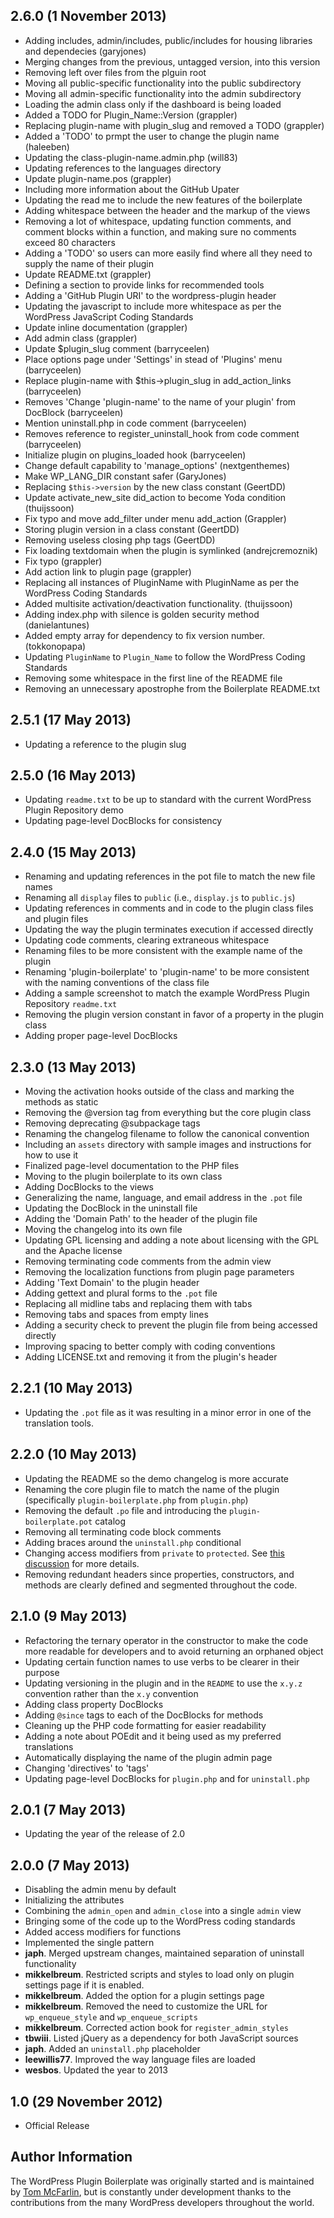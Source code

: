 ## 2.6.0 (1 November 2013)

* Adding includes, admin/includes, public/includes for housing libraries and dependecies (garyjones)
* Merging changes from the previous, untagged version, into this version
* Removing left over files from the plguin root
* Moving all public-specific functionality into the public subdirectory
* Moving all admin-specific functionality into the admin subdirectory
* Loading the admin class only if the dashboard is being loaded
* Added a TODO for Plugin_Name::Version (grappler)
* Replacing plugin-name with plugin_slug and removed a TODO (grappler)
* Added a 'TODO' to prmpt the user to change the plugin name (haleeben)
* Updating the class-plugin-name.admin.php (will83)
* Updating references to the languages directory
* Update plugin-name.pos (grappler)
* Including more information about the GitHub Upater
* Updating the read me to include the new features of the boilerplate
* Adding whitespace between the header and the markup of the views
* Removing a lot of whitespace, updating function comments, and comment blocks within a function, and making sure no comments exceed 80 characters
* Adding a 'TODO' so users can more easily find where all they need to supply the name of their plugin
* Update README.txt (grappler)
* Defining a section to provide links for recommended tools
* Adding a 'GitHub Plugin URI' to the wordpress-plugin header
* Updating the javascript to include more whitespace as per the WordPress JavaScript Coding Standards
* Update inline documentation (grappler)
* Add admin class (grappler)
* Update $plugin_slug comment (barryceelen)
* Place options page under 'Settings' in stead of 'Plugins' menu (barryceelen)
* Replace plugin-name with $this->plugin_slug in add_action_links (barryceelen)
* Removes 'Change 'plugin-name' to the name of your plugin' from DocBlock (barryceelen)
* Mention uninstall.php in code comment (barryceelen)
* Removes reference to register_uninstall_hook from code comment (barryceelen)
* Initialize plugin on plugins_loaded hook (barryceelen)
* Change default capability to 'manage_options' (nextgenthemes)
* Make WP_LANG_DIR constant safer (GaryJones)
* Replacing `$this->version` by the new class constant (GeertDD)
* Update activate_new_site did_action to become Yoda condition (thuijssoon)
* Fix typo and move add_filter under menu add_action (Grappler)
* Storing plugin version in a class constant (GeertDD)
* Removing useless closing php tags (GeertDD)
* Fix loading textdomain when the plugin is symlinked (andrejcremoznik)
* Fix typo (grappler)
* Add action link to plugin page (grappler)
* Replacing all instances of PluginName with PluginName as per the WordPress Coding Standards
* Added multisite activation/deactivation functionality. (thuijssoon)
* Adding index.php with silence is golden security method (danielantunes)
* Added empty array for dependency to fix version number. (tokkonopapa)
* Updating `PluginName` to `Plugin_Name` to follow the WordPress Coding Standards
* Removing some whitespace in the first line of the README file
* Removing an unnecessary apostrophe from the Boilerplate README.txt

## 2.5.1 (17 May 2013)

* Updating a reference to the plugin slug

## 2.5.0 (16 May 2013)

* Updating `readme.txt` to be up to standard with the current WordPress Plugin Repository demo
* Updating page-level DocBlocks for consistency

## 2.4.0 (15 May 2013)

* Renaming and updating references in the pot file to match the new file names
* Renaming all `display` files to `public` (i.e., `display.js` to `public.js`)
* Updating references in comments and in code to the plugin class files and plugin files
* Updating the way the plugin terminates execution if accessed directly
* Updating code comments, clearing extraneous whitespace
* Renaming files to be more consistent with the example name of the plugin
* Renaming 'plugin-boilerplate' to 'plugin-name' to be more consistent with the naming conventions of the class file
* Adding a sample screenshot to match the example WordPress Plugin Repository `readme.txt`
* Removing the plugin version constant in favor of a property in the plugin class
* Adding proper page-level DocBlocks

## 2.3.0 (13 May 2013)

* Moving the activation hooks outside of the class and marking the methods as static
* Removing the @version tag from everything but the core plugin class
* Removing deprecating @subpackage tags
* Renaming the changelog filename to follow the canonical convention
* Including an `assets` directory with sample images and instructions for how to use it
* Finalized page-level documentation to the PHP files
* Moving to the plugin boilerplate to its own class
* Adding DocBlocks to the views
* Generalizing the name, language, and email address in the `.pot` file
* Updating the DocBlock in the uninstall file
* Adding the 'Domain Path' to the header of the plugin file
* Moving the changelog into its own file
* Updating GPL licensing and adding a note about licensing with the GPL and the Apache license
* Removing terminating code comments from the admin view
* Removing the localization functions from plugin page parameters
* Adding 'Text Domain' to the plugin header
* Adding gettext and plural forms to the `.pot` file
* Replacing all midline tabs and replacing them with tabs
* Removing tabs and spaces from empty lines
* Adding a security check to prevent the plugin file from being accessed directly
* Improving spacing to better comply with coding conventions
* Adding LICENSE.txt and removing it from the plugin's header

## 2.2.1 (10 May 2013)

* Updating the `.pot` file as it was resulting in a minor error in one of the translation tools.

## 2.2.0 (10 May 2013)

* Updating the README so the demo changelog is more accurate
* Renaming the core plugin file to match the name of the plugin (specifically `plugin-boilerplate.php` from `plugin.php`)
* Removing the default `.po` file and introducing the `plugin-boilerplate.pot` catalog
* Removing all terminating code block comments
* Adding braces around the `uninstall.php` conditional
* Changing access modifiers from `private` to `protected`. See [this discussion](https://github.com/tommcfarlin/WordPress-Plugin-Boilerplate/issues/36) for more details.
* Removing redundant headers since properties, constructors, and methods are clearly defined and segmented throughout the code.

## 2.1.0 (9 May 2013)

* Refactoring the ternary operator in the constructor to make the code more readable for developers and to avoid returning an orphaned object
* Updating certain function names to use verbs to be clearer in their purpose
* Updating versioning in the plugin and in the `README` to use the `x.y.z` convention rather than the `x.y` convention
* Adding class property DocBlocks
* Adding `@since` tags to each of the DocBlocks for methods
* Cleaning up the PHP code formatting for easier readability
* Adding a note about POEdit and it being used as my preferred translations
* Automatically displaying the name of the plugin admin page
* Changing 'directives' to 'tags'
* Updating page-level DocBlocks for `plugin.php` and for `uninstall.php`

## 2.0.1 (7 May 2013)

* Updating the year of the release of 2.0

## 2.0.0 (7 May 2013)

* Disabling the admin menu by default
* Initializing the attributes
* Combining the `admin_open` and `admin_close` into a single `admin` view
* Bringing some of the code up to the WordPress coding standards
* Added access modifiers for functions
* Implemented the single pattern
* **japh**. Merged upstream changes, maintained separation of uninstall functionality
* **mikkelbreum**. Restricted scripts and styles to load only on plugin settings page if it is enabled.
* **mikkelbreum**. Added the option for a plugin settings page
* **mikkelbreum**. Removed the need to customize the URL for `wp_enqueue_style` and `wp_enqueue_scripts`
* **mikkelbreum**. Corrected action book for `register_admin_styles`
* **tbwiii**. Listed jQuery as a dependency for both JavaScript sources
* **japh**. Added an `uninstall.php` placeholder
* **leewillis77**. Improved the way language files are loaded
* **wesbos**. Updated the year to 2013

## 1.0 (29 November 2012)

* Official Release

## Author Information

The WordPress Plugin Boilerplate was originally started and is maintained by [Tom McFarlin](http://twitter.com/tommcfarlin/), but is constantly under development thanks to the contributions from the many WordPress developers throughout the world.
